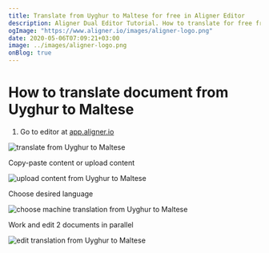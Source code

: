 ```yaml
---
title: Translate from Uyghur to Maltese for free in Aligner Editor
description: Aligner Dual Editor Tutorial. How to translate for free from Uyghur to Maltese. Aligner is multilingual document management platform. 
ogImage: "https://www.aligner.io/images/aligner-logo.png"
date: 2020-05-06T07:09:21+03:00
image: ../images/aligner-logo.png
onBlog: true
---
```


# How to translate document from Uyghur to Maltese

1. Go to editor at [app.aligner.io](https://app.aligner.io "Aligner App web page")

![translate from Uyghur to Maltese](../aligner-blank-editor.png "translate from Uyghur to Maltese")

Copy-paste content or upload content

![upload content from Uyghur to Maltese](../aligner-uploaded-document.png "upload content from Uyghur to Maltese")

Choose desired language

![choose machine translation from Uyghur to Maltese](../aligner-language-dropdown.png "choose machine translation from Uyghur to Maltese")

Work and edit 2 documents in parallel

![edit translation from Uyghur to Maltese](../aligner-double-sitded-editor.png "edit translation from Uyghur to Maltese")

